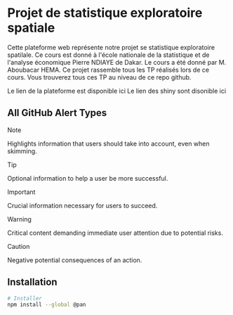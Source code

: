 # Projet de statistique exploratoire spatiale

Cette plateforme web représente notre projet se statistique exploratoire spatilale.
Ce cours est donné à l'école nationale de la statistique et de l'analyse économique Pierre NDIAYE de Dakar.
Le cours a été donné par M. Aboubacar HEMA. Ce projet rassemble tous les TP réalisés lors de ce cours.
Vous trouverez tous ces TP au niveau de ce repo github.

Le lien de la plateforme est disponible ici 
Le lien des shiny sont disonible ici



## All GitHub Alert Types

> [!NOTE]
> Highlights information that users should take into account, even when skimming.

> [!TIP]
> Optional information to help a user be more successful.

> [!IMPORTANT]
> Crucial information necessary for users to succeed.

> [!WARNING]
> Critical content demanding immediate user attention due to potential risks.

> [!CAUTION]
> Negative potential consequences of an action.

## Installation

```bash
# Installer 
npm install --global @pan
